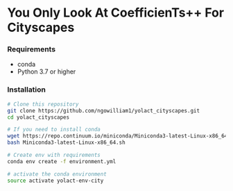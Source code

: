 # You Only Look At CoefficienTs++ For Cityscapes


### Requirements

- conda
- Python 3.7 or higher

### Installation

```bash
# Clone this repository
git clone https://github.com/ngowilliam1/yolact_cityscapes.git
cd yolact_cityscapes

# If you need to install conda
wget https://repo.continuum.io/miniconda/Miniconda3-latest-Linux-x86_64.sh
bash Miniconda3-latest-Linux-x86_64.sh

# Create env with requirements
conda env create -f environment.yml

# activate the conda environment
source activate yolact-env-city
```
